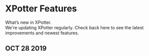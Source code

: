 # XPotter Features

What’s new in XPotter.  
We're updating XPotter regularly. Check back here to see the latest improvements and newest features.  

## OCT 28 2019